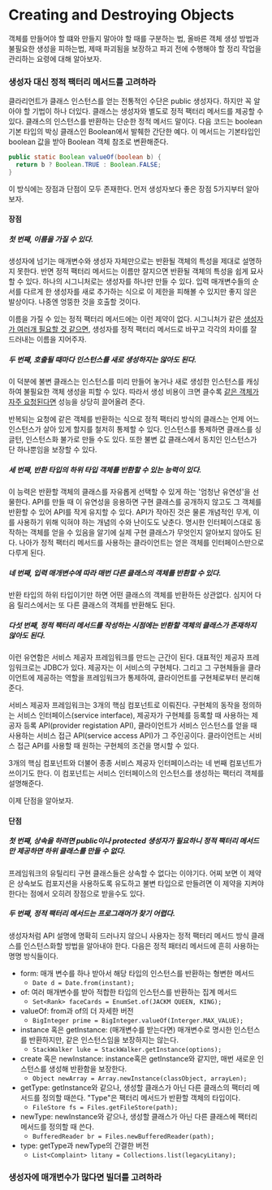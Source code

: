 # Creating and Destroying Objects



객체를 만들어야 할 떄와 만들지 말아야 할 때를 구분하는 법, 올바른 객체 생성 방법과 불필요한 생성을 피하는법, 제때 파괴됨을 보장하고 파괴 전에 수행해야 할 정리 작업을 관리하는 요령에 대해 알아보자.



### 생성자 대신 정적 팩터리 메서드를 고려하라

클라리언트가 클래스 인스턴스를 얻는 전통적인 수단은 public 생성자다. 하지만 꼭 알아야 할 기법이 하나 더있다. 클래스는 생성자와 별도로 정적 팩터리 메서드를 제공할 수 있다. 클래스의 인스턴스를 반환하는 단순한 정적 메서드 말이다. 다음 코드는 boolean 기본 타입의 박싱 클래스인 Boolean에서 발췌한 간단한 예다. 이 메서드는 기본타입인 boolean 값을 받아 Boolean 객체 참조로 변환해준다.

```java
public static Boolean valueOf(boolean b) {
  return b ? Boolean.TRUE : Boolean.FALSE;
}
```

이 방식에는 장점과 단점이 모두 존재한다. 먼저 생성자보다 좋은 장점 5가지부터 알아보자.



#### 장점

##### 첫 번째, 이름을 가질 수 있다.

생성자에 넘기는 매개변수와 생성자 자체만으로는 반환될 객체의 특성을 제대로 설명하지 못한다. 반면 정적 팩터리 메서드는 이름만 잘지으면 반환될 객체의 특성을 쉽게 묘사할 수 있다. 하나의 시그니처로는 생성자를 하나만 만들 수 있다. 입력 매개변수들의 순서를 다르게 한 생성자를 새로 추가하는 식으로 이 제한을 피해볼 수 있지만 좋지 않은 발상이다. 나중엔 엉뚱한 것을 호출할 것이다.

이름을 가질 수 있는 정적 팩터리 메서드에는 이런 제약이 없다. 시그니처가 같은 <u>생성자가 여러개 필요할 것 같으면</u>, 생성자를 정적 팩터리 메서드로 바꾸고 각각의 차이를 잘 드러내는 이름을 지어주자.



##### 두 번째, 호출될 때마다 인스턴스를 새로 생성하지는 않아도 된다.

이 덕분에 불변 클래스는 인스턴스를 미리 만들어 놓거나 새로 생성한 인스턴스를 캐싱하여 불필요한 객체 생성을 피할 수 있다. 따라서 생성 비용이 크면 클수록 <u>같은 객체가 자주 요청된다면</u> 성능을 상당히 끌어올려 준다.

반복되는 요청에 같은 객체를 반환하는 식으로 정적 팩터리 방식의 클래스는 언제 어느 인스턴스가 살아 있게 할지를 철저히 통제할 수 있다. 인스턴스를 통제하면 클래스를 싱글턴, 인스턴스화 불가로 만들 수도 있다. 또한 불변 값 클래스에서 동치인 인스턴스가 단 하나뿐임을 보장할 수 있다.



##### 세 번째,  반환 타입의 하위 타입 객체를 반환할 수 있는 능력이 있다.

이 능력은 반환할 객체의 클래스를 자유롭게 선택할 수 있게 하는 '엄청난 유연성'을 선물한다. API를 만들 때 이 유연성을 응용하면 구현 클래스를 공개하지 않고도 그 객체를 반환할 수 있어 API를 작게 유지할 수 있다. API가 작아진 것은 물론 개념적인 무게, 이를 사용하기 위해 익혀야 하는 개념의 수와 난이도도 낮춘다. 명시한 인터페이스대로 동작하는 객체를 얻을 수 있음을 알기에 실제 구현 클래스가 무엇인지 알아보지 않아도 된다. 나아가 정적 팩터리 메서드를 사용하는 클라이언트는 얻은 객체를 인터페이스만으로 다루게 된다.



##### 네 번째, 입력 매개변수에 따라 매번 다른 클래스의 객체를 반환할 수 있다.

반환 타입의 하위 타입이기만 하면 어떤 클래스의 객체를 반환하든 상관없다. 심지어 다음 릴리스에서는 또 다른 클래스의 객체를 반환해도 된다.



##### 다섯 번째, 정적 팩터리 메서드를 작성하는 시점에는 반환할 객체의 클래스가 존재하지 않아도 된다.

이런 유연함은 서비스 제공자 프레임워크를 만드는 근간이 된다. 대표적인 제공자 프레임워크로는 JDBC가 있다. 제공자는 이 서비스의 구현체다. 그리고 그 구현체들을 클라이언트에 제공하는 역할을 프레임워크가 통제하여, 클라이언트를 구현체로부터 분리해준다.

서비스 제공자 프레임워크는 3개의 핵심 컴포넌트로 이뤄진다. 구현체의 동작을 정의하는 서비스 인터페이스(service interface), 제공자가 구현체를 등록할 때 사용하는 제공자 등록 API(provider registation API), 클라이언트가 서비스 인스턴스를 얻을 때 사용하는 서비스 접근 API(service access API)가 그 주인공이다. 클라이언트는 서비스 접근 API를 사용할 때 원하는 구현체의 조건을 명시할 수 있다.

3개의 핵심 컴포넌트와 더불어 종종 서비스 제공자 인터페이스라는 네 번째 컴포넌트가 쓰이기도 한다. 이 컴포넌트는 서비스 인터페이스의 인스턴스를 생성하는 팩터리 객체를 설명해준다.



이제 단점을 알아보자.

#### 단점

##### 첫 번째, 상속을 하려면 public이나 protected 생성자가 필요하니 정적 팩터리 메서드만 제공하면 하위 클래스를 만들 수 없다.

프레임워크의 유틸리티 구현 클래스들은 상속할 수 없다는 이야기다. 어찌 보면 이 제약은 상속보도 컴포지션을 사용하도록 유도하고 불변 타입으로 만들려면 이 제약을 지켜야 한다는 점에서 오히려 장점으로 받을수도 있다.



##### 두 번째, 정적 팩터리 메서드는 프로그래머가 찾기 어렵다.

생성자처럼 API 설명에 명확히 드러나지 않으니 사용자는 정적 팩터리 메서드 방식 클래스를 인스턴스화할 방법을 알아내야 한다. 다음은 정적 패터리 메서드에 흔히 사용하는 명명 방식들이다.

- form: 매개 변수를 하나 받아서 해당 타입의 인스턴스를 반환하는 형변한 메서드
  - `Date d = Date.from(instant);`
- of: 여러 매개변수를 받아 적합한 타입의 인스턴스를 반환하는 집계 메서드
  - `Set<Rank> faceCards = EnumSet.of(JACKM QUEEN, KING);`
- valueOf: from과 of의 더 자세한 버전
  - `BigInteger prime = BigInteger.valueOf(Interger.MAX_VALUE);`
- instance 혹은 getInstance: (매개변수를 받는다면) 매개변수로 명시한 인스턴스를 반환하지만, 같은 인스턴스임을 보장하지는 않는다.
  - `StackWalker luke = StackWalker.getInstance(options);`
- create 혹은 newInstance: instance혹은 getInstance와 같지만, 매번 새로운 인스턴스를 생성해 반환함을 보장한다.
  - `Object newArray = Array.newInstance(classObject, arrayLen);`
- getType: getInstance와 같으나, 생성할 클래스가 아닌 다른 클래스의 팩터리 메서드를 정의할 때쓴다. "Type"은 팩터리 메서드가 반환할 객체의 타입이다.
  - `FileStore fs = Files.getFileStore(path);`
- newType: newInstance와 같으나, 생성할 클래스가 아닌 다른 클래스에 팩터리 메서드를 정의할 때 쓴다.
  - `BufferedReader br = Files.newBufferedReader(path);`
- type: getType과 newType의 간결한 버전
  - `List<Complaint> litany = Collections.list(legacyLitany);`



### 생성자에 매개변수가 많다면 빌더를 고려하라

